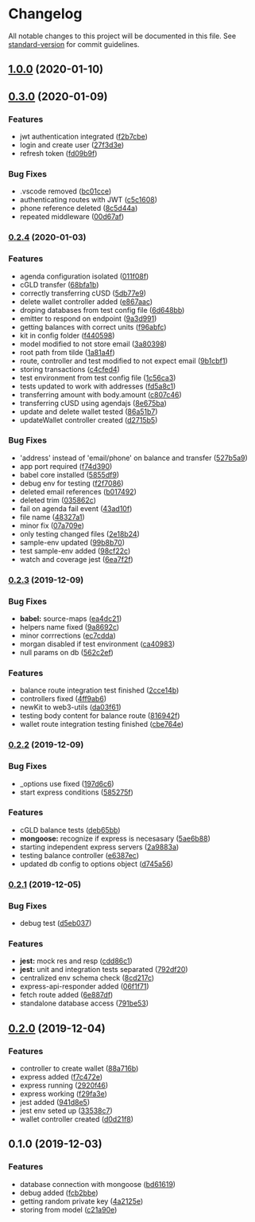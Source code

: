 # Changelog

All notable changes to this project will be documented in this file. See [standard-version](https://github.com/conventional-changelog/standard-version) for commit guidelines.

## [1.0.0](https://bitbucket.org/cryptopipol/pipol-demo/compare/v0.3.0...v1.0.0) (2020-01-10)

## [0.3.0](https://bitbucket.org/cryptopipol/pipol-demo/compare/v0.2.4...v0.3.0) (2020-01-09)


### Features

* jwt authentication integrated ([f2b7cbe](https://bitbucket.org/cryptopipol/pipol-demo/commit/f2b7cbe7538e04331da58625448029223cfc6918))
* login and create user ([27f3d3e](https://bitbucket.org/cryptopipol/pipol-demo/commit/27f3d3e28921cd88aabe28db7e80558ed391f821))
* refresh token ([fd09b9f](https://bitbucket.org/cryptopipol/pipol-demo/commit/fd09b9f727c4c109a4a8cf2cc8f2044e02cd7f23))


### Bug Fixes

* .vscode removed ([bc01cce](https://bitbucket.org/cryptopipol/pipol-demo/commit/bc01cce1147323376167ae35b71a4079f135ac14))
* authenticating routes with JWT ([c5c1608](https://bitbucket.org/cryptopipol/pipol-demo/commit/c5c160846ca0cabe4dcd534405c0da7c24703bbc))
* phone reference deleted ([8c5d44a](https://bitbucket.org/cryptopipol/pipol-demo/commit/8c5d44a56c3fadb56d8e77a5ab13a7e8afd471b8))
* repeated middleware ([00d67af](https://bitbucket.org/cryptopipol/pipol-demo/commit/00d67af96ff0548726b9ba25ca52d6c4196f5b13))

### [0.2.4](https://bitbucket.org/cryptopipol/pipol-demo/compare/v0.2.3...v0.2.4) (2020-01-03)


### Features

* agenda configuration isolated ([011f08f](https://bitbucket.org/cryptopipol/pipol-demo/commit/011f08f34c1b47c217c12fe254f9552f7b5cf6c5))
* cGLD transfer ([68bfa1b](https://bitbucket.org/cryptopipol/pipol-demo/commit/68bfa1bf21a74d057c7e10465b1c5f760a0b7635))
* correctly transferring cUSD ([5db77e9](https://bitbucket.org/cryptopipol/pipol-demo/commit/5db77e993279096158c798e600fca5a4a9a29261))
* delete wallet controller added ([e867aac](https://bitbucket.org/cryptopipol/pipol-demo/commit/e867aacfdcf7c14e2728a0022e46ffc608619710))
* droping databases from test config file ([6d648bb](https://bitbucket.org/cryptopipol/pipol-demo/commit/6d648bbea0a2f1fee4ab18455b10a9ba23dbe41d))
* emitter to respond on  endpoint ([9a3d991](https://bitbucket.org/cryptopipol/pipol-demo/commit/9a3d9915fc47b271a309bf1b310792b3bef44618))
* getting balances with correct units ([f96abfc](https://bitbucket.org/cryptopipol/pipol-demo/commit/f96abfc1983132c16bd01b6831061b99139f3811))
* kit in config folder ([f440598](https://bitbucket.org/cryptopipol/pipol-demo/commit/f440598173dcacd495264bfdd8fd3e58349765a2))
* model modified to not store email ([3a80398](https://bitbucket.org/cryptopipol/pipol-demo/commit/3a803985c252f391dd55fbfbb004f8a06d77cea0))
* root path from tilde ([1a81a4f](https://bitbucket.org/cryptopipol/pipol-demo/commit/1a81a4f61064e06b89835ba4007f2a2fed8b8ef8))
* route, controller and test modified to not expect email ([9b1cbf1](https://bitbucket.org/cryptopipol/pipol-demo/commit/9b1cbf187c2f007bfe091048ba2915d51930655c))
* storing transactions ([c4cfed4](https://bitbucket.org/cryptopipol/pipol-demo/commit/c4cfed41c23bc706bc220b4a277220af446e9f8f))
* test environment from test config file ([1c56ca3](https://bitbucket.org/cryptopipol/pipol-demo/commit/1c56ca3e3c6774c2c1d90c2d0c887b8085c48405))
* tests updated to work with addresses ([fd5a8c1](https://bitbucket.org/cryptopipol/pipol-demo/commit/fd5a8c1536b13e017ee55eae914466d4d9eb18a3))
* transferring amount with body.amount ([c807c46](https://bitbucket.org/cryptopipol/pipol-demo/commit/c807c465c1e1bdcd12f8dc2b810562a0cdba16eb))
* transferring cUSD using agendajs ([8e675ba](https://bitbucket.org/cryptopipol/pipol-demo/commit/8e675ba11dffb6481e0336a125c7566887a848eb))
* update and delete wallet tested ([86a51b7](https://bitbucket.org/cryptopipol/pipol-demo/commit/86a51b7bc940531bef5d71176a262ca37286c85d))
* updateWallet controller created ([d2715b5](https://bitbucket.org/cryptopipol/pipol-demo/commit/d2715b5bf936c56b55a7c2d49dd6c345f93ed61d))


### Bug Fixes

* 'address' instead of 'email/phone'  on balance and transfer ([527b5a9](https://bitbucket.org/cryptopipol/pipol-demo/commit/527b5a9a53cd57af27ed71637c98a7472f8bd5d2))
* app port required ([f74d390](https://bitbucket.org/cryptopipol/pipol-demo/commit/f74d3902a721b417f164aa033b69ec598f54105d))
* babel core installed ([5855df9](https://bitbucket.org/cryptopipol/pipol-demo/commit/5855df984739cffb4239a4fc1c13c3224de20629))
* debug env for testing ([f2f7086](https://bitbucket.org/cryptopipol/pipol-demo/commit/f2f7086f25d4baa8c1bad4db617c5c14dfe5f15a))
* deleted email references ([b017492](https://bitbucket.org/cryptopipol/pipol-demo/commit/b0174924e600f475a77eec023b13865cad60089d))
* deleted trim ([035862c](https://bitbucket.org/cryptopipol/pipol-demo/commit/035862c8d9b7d503b6a50e658c44e2468321ec56))
* fail on agenda fail event ([43ad10f](https://bitbucket.org/cryptopipol/pipol-demo/commit/43ad10fbe2c8febb36f2202630d1483a36fc065c))
* file name ([48327a1](https://bitbucket.org/cryptopipol/pipol-demo/commit/48327a1a1f96a89caf4005a08506eece6b5277d6))
* minor fix ([07a709e](https://bitbucket.org/cryptopipol/pipol-demo/commit/07a709e8e65db5033a807ccf3027b5ff5275c8de))
* only testing changed files ([2e18b24](https://bitbucket.org/cryptopipol/pipol-demo/commit/2e18b2473cb2286a38b05220229c4458a8d85e71))
* sample-env updated ([99b8b70](https://bitbucket.org/cryptopipol/pipol-demo/commit/99b8b70ff13249166263898e582f8bc33d1173ab))
* test sample-env added ([98cf22c](https://bitbucket.org/cryptopipol/pipol-demo/commit/98cf22c59f464797a07c66931e41f4d6d1c3f29b))
* watch and coverage jest ([6ea7f2f](https://bitbucket.org/cryptopipol/pipol-demo/commit/6ea7f2fa48273b21643b664c9b86bb89aa3c3cd6))

### [0.2.3](https://bitbucket.org/cryptopipol/pipol-demo/compare/v0.2.2...v0.2.3) (2019-12-09)


### Bug Fixes

* **babel:** source-maps ([ea4dc21](https://bitbucket.org/cryptopipol/pipol-demo/commit/ea4dc21))
* helpers name fixed ([9a8692c](https://bitbucket.org/cryptopipol/pipol-demo/commit/9a8692c))
* minor corrrections ([ec7cdda](https://bitbucket.org/cryptopipol/pipol-demo/commit/ec7cdda))
* morgan disabled if test environment ([ca40983](https://bitbucket.org/cryptopipol/pipol-demo/commit/ca40983))
* null params on db ([562c2ef](https://bitbucket.org/cryptopipol/pipol-demo/commit/562c2ef))


### Features

* balance route integration test finished ([2cce14b](https://bitbucket.org/cryptopipol/pipol-demo/commit/2cce14b))
* controllers fixed ([4ff9ab6](https://bitbucket.org/cryptopipol/pipol-demo/commit/4ff9ab6))
* newKit to web3-utils ([da03f61](https://bitbucket.org/cryptopipol/pipol-demo/commit/da03f61))
* testing body content for balance route ([816942f](https://bitbucket.org/cryptopipol/pipol-demo/commit/816942f))
* wallet route integration testing finished ([cbe764e](https://bitbucket.org/cryptopipol/pipol-demo/commit/cbe764e))

### [0.2.2](https://bitbucket.org/cryptopipol/pipol-demo/compare/v0.2.1...v0.2.2) (2019-12-09)


### Bug Fixes

* _options use fixed ([197d6c6](https://bitbucket.org/cryptopipol/pipol-demo/commit/197d6c6))
* start express conditions ([585275f](https://bitbucket.org/cryptopipol/pipol-demo/commit/585275f))


### Features

* cGLD balance tests ([deb65bb](https://bitbucket.org/cryptopipol/pipol-demo/commit/deb65bb))
* **mongoose:** recognize if  express is necesasary ([5ae6b88](https://bitbucket.org/cryptopipol/pipol-demo/commit/5ae6b88))
* starting independent express servers ([2a9883a](https://bitbucket.org/cryptopipol/pipol-demo/commit/2a9883a))
* testing balance controller ([e6387ec](https://bitbucket.org/cryptopipol/pipol-demo/commit/e6387ec))
* updated db config to options object ([d745a56](https://bitbucket.org/cryptopipol/pipol-demo/commit/d745a56))

### [0.2.1](https://bitbucket.org/cryptopipol/pipol-demo/compare/v0.2.0...v0.2.1) (2019-12-05)


### Bug Fixes

* debug test ([d5eb037](https://bitbucket.org/cryptopipol/pipol-demo/commit/d5eb037))


### Features

* **jest:** mock res and resp ([cdd86c1](https://bitbucket.org/cryptopipol/pipol-demo/commit/cdd86c1))
* **jest:** unit and integration tests separated ([792df20](https://bitbucket.org/cryptopipol/pipol-demo/commit/792df20))
* centralized env schema check ([8cd217c](https://bitbucket.org/cryptopipol/pipol-demo/commit/8cd217c))
* express-api-responder added ([06f1f71](https://bitbucket.org/cryptopipol/pipol-demo/commit/06f1f71))
* fetch route added ([6e887df](https://bitbucket.org/cryptopipol/pipol-demo/commit/6e887df))
* standalone database access ([791be53](https://bitbucket.org/cryptopipol/pipol-demo/commit/791be53))

## [0.2.0](https://bitbucket.org/cryptopipol/pipol-demo/compare/v0.1.0...v0.2.0) (2019-12-04)


### Features

* controller to create wallet ([88a716b](https://bitbucket.org/cryptopipol/pipol-demo/commit/88a716b))
* express added ([f7c472e](https://bitbucket.org/cryptopipol/pipol-demo/commit/f7c472e))
* express running ([2920f46](https://bitbucket.org/cryptopipol/pipol-demo/commit/2920f46))
* express working ([f29fa3e](https://bitbucket.org/cryptopipol/pipol-demo/commit/f29fa3e))
* jest added ([941d8e5](https://bitbucket.org/cryptopipol/pipol-demo/commit/941d8e5))
* jest env seted up ([33538c7](https://bitbucket.org/cryptopipol/pipol-demo/commit/33538c7))
* wallet controller created ([d0d21f8](https://bitbucket.org/cryptopipol/pipol-demo/commit/d0d21f8))

## 0.1.0 (2019-12-03)


### Features

* database connection with mongoose ([bd61619](https://bitbucket.org/cryptopipol/pipol-demo/commit/bd61619))
* debug added ([fcb2bbe](https://bitbucket.org/cryptopipol/pipol-demo/commit/fcb2bbe))
* getting random private key ([4a2125e](https://bitbucket.org/cryptopipol/pipol-demo/commit/4a2125e))
* storing from model ([c21a90e](https://bitbucket.org/cryptopipol/pipol-demo/commit/c21a90e))
